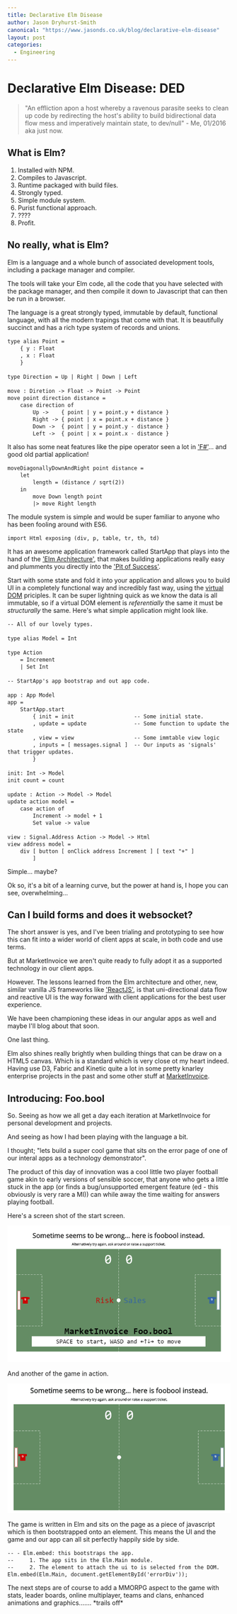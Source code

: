 ```yaml
---
title: Declarative Elm Disease
author: Jason Dryhurst-Smith
canonical: "https://www.jasonds.co.uk/blog/declarative-elm-disease"
layout: post
categories:
  - Engineering
---
```


# Declarative Elm Disease: DED


> "An effliction apon a host whereby a ravenous parasite seeks to clean up code by redirecting the host's ability to build bidirectional data flow mess and imperatively maintain state, to dev/null" - Me, 01/2016 aka just now.


## What is Elm?

1. Installed with NPM.
2. Compiles to Javascript.
3. Runtime packaged with build files.
4. Strongly typed.
5. Simple module system.
6. Purist functional approach.
7. ????
8. Profit.


## No really, what is Elm?

Elm is a language and a whole bunch of associated development tools, including a package manager and compiler. 

The tools will take your Elm code, all the code that you have selected with the package manager, and then compile it down to Javascript that can then be run in a browser. 

The language is a great strongly typed, immutable by default, functional language, with all the modern trapings that come with that. It is beautifully succinct and has a rich type system of records and unions. 

    type alias Point =        
        { y : Float
        , x : Float
        }

    type Direction = Up | Right | Down | Left

    move : Diretion -> Float -> Point -> Point
    move point direction distance = 
        case direction of 
            Up ->    { point | y = point.y + distance }
            Right -> { point | x = point.x + distance }
            Down ->  { point | y = point.y - distance }
            Left ->  { point | x = point.x - distance }

It also has some neat features like the pipe operator seen a lot in ['F#'](http://www.fsharp.org)... and good old partial application!

    moveDiagonallyDownAndRight point distance =        
        let            
            length = (distance / sqrt(2))
        in
            move Down length point
            |> move Right length

The module system is simple and would be super familiar to anyone who has been fooling around with ES6.

    import Html exposing (div, p, table, tr, th, td)

It has an awesome application framework called StartApp that plays into the hand of the ['Elm Architecture'](https://gist.github.com/evancz/2b2ba366cae1887fe621), that makes building applications really easy and plumments you directly into the ['Pit of Success'](http://blog.codinghorror.com/falling-into-the-pit-of-success/).

Start with some state and fold it into your application and allows you to build UI in a completely functional way and incredibly fast way, using the [virtual DOM](https://github.com/Matt-Esch/virtual-dom) priciples. It can be super lightning quick as we know the data is all immutable, so if a virtual DOM element is *referentially* the same it must be *structurally* the same. Here's what simple application might look like.

    -- All of our lovely types.

    type alias Model = Int

    type Action 
        = Increment 
        | Set Int

    -- StartApp's app bootstrap and out app code.

    app : App Model
    app =
        StartApp.start
            { init = init                   -- Some initial state.
            , update = update               -- Some function to update the state
            , view = view                   -- Some immtable view logic
            , inputs = [ messages.signal ]  -- Our inputs as 'signals' that trigger updates.
            }

    init: Int -> Model
    init count = count

    update : Action -> Model -> Model
    update action model = 
        case action of 
            Increment -> model + 1
            Set value -> value

    view : Signal.Address Action -> Model -> Html
    view address model = 
        div [ button [ onClick address Increment ] [ text "+" ]
            ]


Simple... maybe?

Ok so, it's a bit of a learning curve, but the power at hand is, I hope you can see, overwhelming...


## Can I build forms and does it websocket?

The short answer is yes, and I've been trialing and prototyping to see how this can fit into a wider world of client apps at scale, in both code and use terms. 

But at MarketInvoice we aren't quite ready to fully adopt it as a supported technology in our client apps. 

However. The lessons learned from the Elm architecture and other, new, similar vanilla JS frameworks like ['ReactJS'](https://facebook.github.io/react/), is that uni-directional data flow and reactive UI is the way forward with client applications for the best user experience.

We have been championing these ideas in our angular apps as well and maybe I'll blog about that soon.

One last thing.

Elm also shines really brightly when building things that can be draw on a HTML5 canvas. Which is a standard which is very close ot my heart indeed. Having use D3, Fabric and Kinetic quite a lot in some pretty knarley enterprise projects in the past and some other stuff at [MarketInvoice](http://tech.marketinvoice.com/techradar/#!/).


## Introducing: Foo.bool

So. Seeing as how we all get a day each iteration at MarketInvoice for personal development and projects.

And seeing as how I had been playing with the language a bit.

I thought; "lets build a super cool game that sits on the error page of one of our interal apps as a technology demonstrator".

The product of this day of innovation was a cool little two player football game akin to early versions of sensible soccer, that anyone who gets a little stuck in the app (or finds a bug/unsupported emergent feature (ed - this obviously is very rare a MI)) can while away the time waiting for answers playing football.

Here's a screen shot of the start screen.

![Foo.bool start screen](/content/2016-01-21-declarative-elm-disease/foobool.png)

And another of the game in action.

![Foo.bool action shot](/content/2016-01-21-declarative-elm-disease/foobool-live-action.gif)

The game is written in Elm and sits on the page as a piece of javascript which is then bootstrapped onto an element. This means the UI and the game and our app can all sit perfectly happily side by side.

    -- - Elm.embed: this bootstraps the app.
    --     1. The app sits in the Elm.Main module.
    --     2. The element to attach the ui to is selected from the DOM.
    Elm.embed(Elm.Main, document.getElementById('errorDiv'));

The next steps are of course to add a MMORPG aspect to the game with stats, leader boards, online multiplayer, teams and clans, enhanced animations and graphics....... \*trails off\*